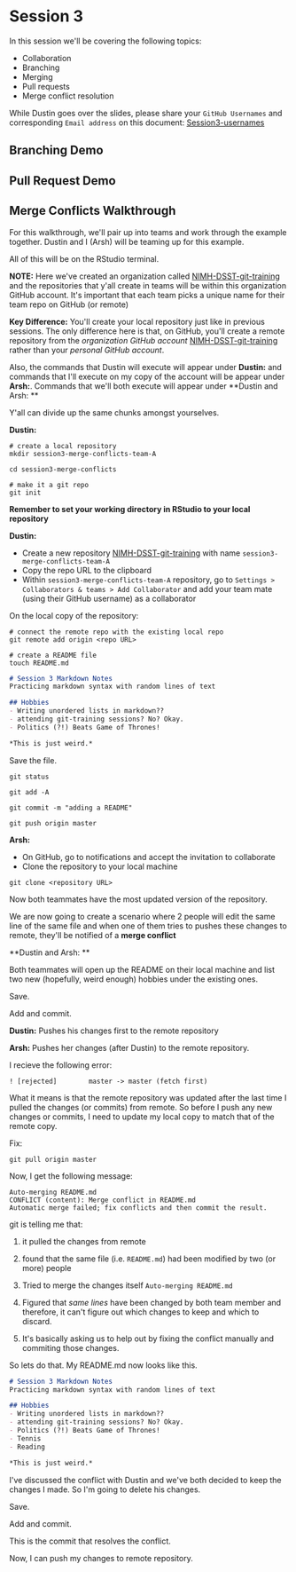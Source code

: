 # Session 3
In this session we'll be covering the following topics: 
- Collaboration 
- Branching 
- Merging 
- Pull requests 
- Merge conflict resolution 

While Dustin goes over the slides, please share your `GitHub Usernames` and corresponding `Email address` on this document: 
[Session3-usernames](https://docs.google.com/document/d/1C9TMQAC1u81uOt8hZ8Z_lPlvL7f3o2tvtch0bw3IyiE/edit?usp=sharing)

## Branching Demo 

## Pull Request Demo 


## Merge Conflicts Walkthrough 
For this walkthrough, we'll pair up into teams and work through the example together. Dustin and I (Arsh) will be teaming up for this example. 


All of this will be on the RStudio terminal. 

**NOTE:** Here we've created an organization called [NIMH-DSST-git-training](https://github.com/NIMH-DSST-git-training) and the repositories that y'all create in teams will be within this organization GitHub account. It's important that each team picks a unique name for their team repo on GitHub (or remote) 

**Key Difference:** You'll create your local repository just like in previous sessions. The only difference here is that, on GitHub, you'll create a remote repository from the *organization GitHub account* [NIMH-DSST-git-training](https://github.com/NIMH-DSST-git-training) rather than your *personal GitHub account*.

Also, the commands that Dustin will execute will appear under **Dustin:** and commands that I'll execute on my copy of the account will be appear under **Arsh:**. Commands that we'll both execute will appear under **Dustin and Arsh: ** 

Y'all can divide up the same chunks amongst yourselves.

**Dustin:**  

```shell
# create a local repository
mkdir session3-merge-conflicts-team-A 

cd session3-merge-conflicts

# make it a git repo 
git init 
```

**Remember to set your working directory in RStudio to your local repository**

**Dustin:**

- Create a new repository [NIMH-DSST-git-training](https://github.com/NIMH-DSST-git-training) with name `session3-merge-conflicts-team-A`
- Copy the repo URL to the clipboard
- Within `session3-merge-conflicts-team-A` repository, go to `Settings > Collaborators & teams > Add Collaborator` and add your team mate (using their GitHub username) as a collaborator


On the local copy of the repository: 

```shell 
# connect the remote repo with the existing local repo
git remote add origin <repo URL> 

# create a README file 
touch README.md
```

```markdown
# Session 3 Markdown Notes 
Practicing markdown syntax with random lines of text

## Hobbies 
- Writing unordered lists in markdown?? 
- attending git-training sessions? No? Okay. 
- Politics (?!) Beats Game of Thrones! 

*This is just weird.* 
```
Save the file. 

```shell
git status 

git add -A 

git commit -m "adding a README"

git push origin master
```
**Arsh:**
- On GitHub, go to notifications and accept the invitation to collaborate 
- Clone the repository to your local machine

```shell
git clone <repository URL> 
```

Now both teammates have the most updated version of the repository. 

We are now going to create a scenario where 2 people will edit the same line of the same file and when one of them tries to pushes these changes to remote, they'll be notified of a **merge conflict** 

**Dustin and Arsh: ** 

Both teammates will open up the README on their local machine and list two new (hopefully, weird enough) hobbies under the existing ones. 

Save. 

Add and commit. 

**Dustin:** 
Pushes his changes first to the remote repository

**Arsh:**
Pushes her changes (after Dustin) to the remote repository. 

I recieve the following error: 
```shell
! [rejected]        master -> master (fetch first)
```

What it means is that the remote repository was updated after the last time I pulled the changes (or commits) from remote. So before I push any new changes or commits, I need to update my local copy to match that of the remote copy. 

Fix: 
```shell
git pull origin master 
```

Now, I get the following message: 
```shell
Auto-merging README.md
CONFLICT (content): Merge conflict in README.md
Automatic merge failed; fix conflicts and then commit the result.
```

git is telling me that:
1. it pulled the changes from remote

2. found that the same file (i.e. `README.md`) had been modified by two (or more) people  

3. Tried to merge the changes itself  `Auto-merging README.md`

4. Figured that *same lines* have been changed by both team member and therefore, it can't figure out which changes to keep and which to discard. 

5. It's basically asking us to help out by fixing the conflict manually and commiting those changes. 

So lets do that. My README.md now looks like this.

```markdown
# Session 3 Markdown Notes 
Practicing markdown syntax with random lines of text

## Hobbies 
- Writing unordered lists in markdown?? 
- attending git-training sessions? No? Okay. 
- Politics (?!) Beats Game of Thrones! 
- Tennis 
- Reading

*This is just weird.* 
```
I've discussed the conflict with Dustin and we've both decided to keep the changes I made. So I'm going to delete his changes. 

Save. 

Add and commit. 

This is the commit that resolves the conflict. 

Now, I can push my changes to remote repository.  



